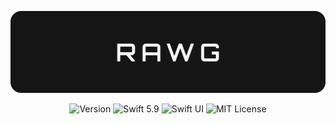 <p align="center">
    <img src ="screenshots/RawgBanner.png" alt="Rawg Logo" title="Rawg" />
</p>

<p align="center">
    <img src="https://img.shields.io/github/v/release/demola234/rawg_gammers_ios?color=%2300550&sort=semver" alt="Version" />
    <img src="https://img.shields.io/badge/Swift-5.9-orange.svg" alt="Swift 5.9" />
    <img src="https://img.shields.io/badge/platform-SwiftUI-blue.svg" alt="Swift UI" title="Swift UI" />
    <img src="https://img.shields.io/github/license/demola234/rawg_gammers_ios" alt="MIT License" />
</p>
